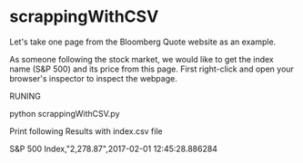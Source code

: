 # scrappingWithCSV

Let's take one page from the Bloomberg Quote website as an example.

As someone following the stock market, we would like to get the index name (S&P 500) and its price from this page. First right-click and open your browser's inspector to inspect the webpage.

RUNING

python scrappingWithCSV.py

Print following Results with index.csv file

S&P 500 Index,"2,278.87",2017-02-01 12:45:28.886284
